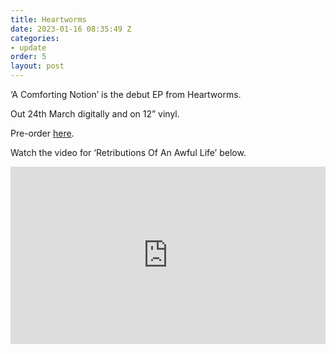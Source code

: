 ```yaml
---
title: Heartworms
date: 2023-01-16 08:35:49 Z
categories:
- update
order: 5
layout: post
---
```


‘A Comforting Notion’ is the debut EP from Heartworms.

Out 24th March digitally and on 12” vinyl.

Pre-order <a href="https://ffm.to/heartworms_ep">here</a>. 

Watch the video for ‘Retributions Of An Awful Life’ below. 
 
<style>.embed-container { position: relative; padding-bottom: 56.25%; height: 0; overflow: hidden; max-width: 100%; } .embed-container iframe, .embed-container object, .embed-container embed { position: absolute; top: 0; left: 0; width: 100%; height: 100%; }</style><div class='embed-container'><iframe src='https://www.youtube.com/embed/thC-C_Bk8H0' frameborder='0' allowfullscreen></iframe></div>
<p> </p>
